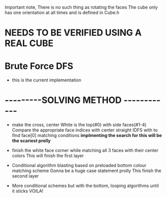 
Important note, There is no such thing as rotating the faces
The cube only has one orientation at all times and is defined in Cube.h
# NEEDS TO BE VERIFIED USING A REAL CUBE

# Brute Force DFS
- this is the current implementation
# ---------SOLVING METHOD ------------
- make the cross, center White is the top(#0) with side faces(#1-4)
    Compare the appropriate face indices with center
    straight IDFS with to find face[0] matching conditions
    **implmenting the search for this will be the scariest prolly**

- finish the white face corner while matching all 3 faces with their center colors
    This will finish the first layer
- Conditional algorithm blasting based on preloaded bottom colour matching scheme
    Gonna be a huge case statement prolly
    This finish the second layer 
- More conditional schemes but with the bottom, looping algorithms until it sticks
VOILA!